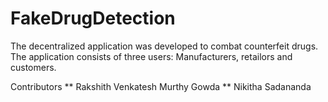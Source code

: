 # FakeDrugDetection

The decentralized application was developed to combat counterfeit drugs. The application consists of three users: Manufacturers, retailors and customers.

Contributors
** Rakshith Venkatesh Murthy Gowda 
** Nikitha Sadananda





